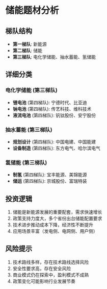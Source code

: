# 储能题材分析

## 梯队结构
- **第一梯队**: 新能源
- **第二梯队**: 储能
- **第三梯队**: 电化学储能、抽水蓄能、氢储能

## 详细分类

### 电化学储能 (第三梯队)
- **锂电池** (第四梯队): 宁德时代、比亚迪
- **钠电池** (第四梯队): 传艺科技、维科技术
- **液流电池** (第四梯队): 钒钛股份、安宁股份

### 抽水蓄能 (第三梯队)
- **规划设计** (第四梯队): 中国电建、中国能建
- **设备制造** (第四梯队): 东方电气、哈尔滨电气

### 氢储能 (第三梯队)
- **制氢** (第四梯队): 宝丰能源、美锦能源
- **储运** (第四梯队): 京城股份、富瑞特装

## 投资逻辑
1. 储能是新能源发展的重要配套，需求快速增长
2. 政策支持力度大，多个省份出台储能配置要求
3. 技术进步推动成本下降，经济性不断提升
4. 应用场景丰富（发电侧、电网侧、用户侧）

## 风险提示
1. 技术路线多样，存在技术路线选择风险
2. 安全性要求高，存在安全风险
3. 商业模式仍在探索中，盈利模式不成熟
4. 政策变化可能影响行业发展节奏
